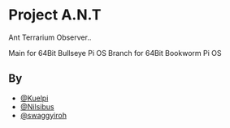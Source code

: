 
# Project A.N.T

Ant Terrarium Observer..

Main for 64Bit Bullseye Pi OS
Branch for 64Bit Bookworm Pi OS



## By

- [@Kuelpi](https://www.github.com/Kuelpi)
- [@Nilsibus](https://github.com/Nilsibus)
- [@swaggyiroh](https://www.github.com/swaggyiroh)

